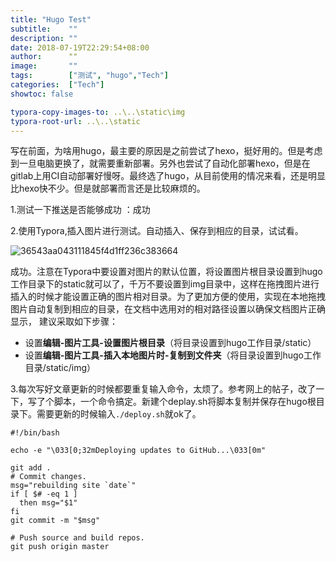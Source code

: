 ```yaml
---
title: "Hugo Test"
subtitle:    ""
description: ""
date: 2018-07-19T22:29:54+08:00
author:      ""
image:       ""
tags:        ["测试", "hugo","Tech"]
categories:  ["Tech"]
showtoc: false 

typora-copy-images-to: ..\..\static\img
typora-root-url: ..\..\static
---
```



写在前面，为啥用hugo，最主要的原因是之前尝试了hexo，挺好用的。但是考虑到一旦电脑更换了，就需要重新部署。另外也尝试了自动化部署hexo，但是在gitlab上用CI自动部署好慢呀。最终选了hugo，从目前使用的情况来看，还是明显比hexo快不少。但是就部署而言还是比较麻烦的。

1.测试一下推送是否能够成功 ：成功

2.使用Typora,插入图片进行测试。自动插入、保存到相应的目录，试试看。

![36543aa043111845f4d1ff236c383664](/img/36543aa043111845f4d1ff236c383664.jpg)

成功。注意在Typora中要设置对图片的默认位置，将设置图片根目录设置到hugo工作目录下的static就可以了，千万不要设置到img目录中，这样在拖拽图片进行插入的时候才能设置正确的图片相对目录。为了更加方便的使用，实现在本地拖拽图片自动复制到相应的目录，在文档中选用对的相对路径设置以确保文档图片正确显示， 建议采取如下步骤：

- 设置**编辑-图片工具-设置图片根目录**（将目录设置到hugo工作目录/static）
- 设置**编辑-图片工具-插入本地图片时-复制到文件夹**（将目录设置到hugo工作目录/static/img）

3.每次写好文章更新的时候都要重复输入命令，太烦了。参考网上的帖子，改了一下，写了个脚本，一个命令搞定。新建个deplay.sh将脚本复制并保存在hugo根目录下。需要更新的时候输入`./deploy.sh`就ok了。

```
#!/bin/bash

echo -e "\033[0;32mDeploying updates to GitHub...\033[0m"

git add .
# Commit changes.
msg="rebuilding site `date`"
if [ $# -eq 1 ]
  then msg="$1"
fi
git commit -m "$msg"

# Push source and build repos.
git push origin master



```

